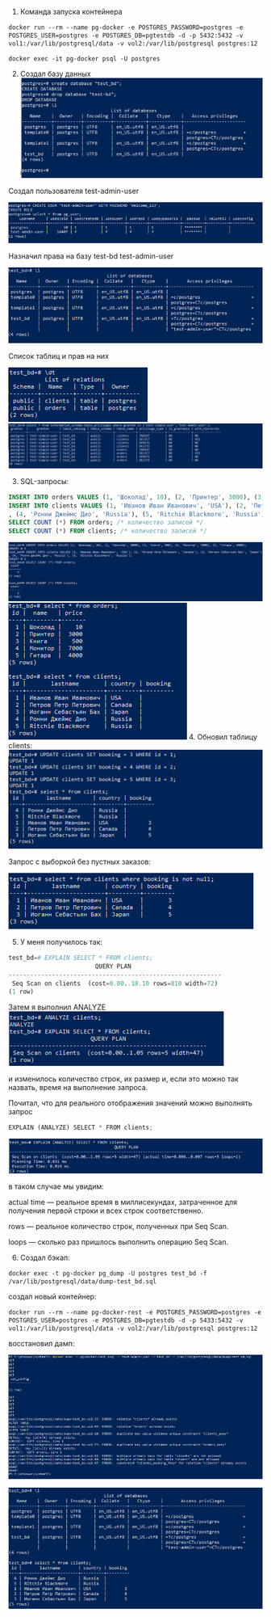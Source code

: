 1. Команда запуска контейнера
```shell
docker run --rm --name pg-docker -e POSTGRES_PASSWORD=postgres -e POSTGRES_USER=postgres -e POSTGRES_DB=pgtestdb -d -p 5432:5432 -v vol1:/var/lib/postgresql/data -v vol2:/var/lib/postgresql postgres:12
```
```shell
docker exec -it pg-docker psql -U postgres
```
2. Создал базу данных
![img.png](img.png)

Создал пользователя test-admin-user

![img_1.png](img_1.png)

Назначил права на базу test-bd test-admin-user

![img_3.png](img_3.png)

Список таблиц и прав на них

![img_4.png](img_4.png)
![img_5.png](img_5.png)

3. SQL-запросы:
```sql
INSERT INTO orders VALUES (1, 'Шоколад', 10), (2, 'Принтер', 3000), (3, 'Книга', 500), (4, 'Монитор', 7000), (5, 'Гитара', 4000); /* Таблица orders */
INSERT INTO clients VALUES (1, 'Иванов Иван Иванович', 'USA'), (2, 'Петров Петр Петрович', 'Canada'), (3, 'Иоганн Себастьян Бах', 'Japan')
, (4, 'Ронни Джеймс Дио', 'Russia'), (5, 'Ritchie Blackmore', 'Russia'); /* Таблица clients */
SELECT COUNT (*) FROM orders; /* количество записей */
SELECT COUNT (*) FROM clients; /* количество записей */
```
![img_6.png](img_6.png)
![img_7.png](img_7.png)
4. Обновил таблицу clients:
![img_8.png](img_8.png)

Запрос с выборкой без пустных заказов:

![img_9.png](img_9.png)

5. У меня получилось так: 
```python
test_bd=# EXPLAIN SELECT * FROM clients;
                        QUERY PLAN
-----------------------------------------------------------
 Seq Scan on clients  (cost=0.00..18.10 rows=810 width=72)
(1 row)
```
Затем я выполнил ANALYZE
![img_10.png](img_10.png)

<p>и изменилось количество строк, их размер и, если это можно так назвать, время на выполнение запроса.</p>
<p>Почитал, что для реального отображения значений можно выполнять запрос</p>

```python
EXPLAIN (ANALYZE) SELECT * FROM clients;
```

![img_11.png](img_11.png)

<p>в таком случае мы увидим:</p>
<p>actual time — реальное время в миллисекундах, затраченное для получения первой строки и всех строк соответственно.</p>
<p>rows — реальное количество строк, полученных при Seq Scan.</p>
<p>loops — сколько раз пришлось выполнить операцию Seq Scan.</p>
 
6. Создал бэкап:
```shell
docker exec -t pg-docker pg_dump -U postgres test_bd -f /var/lib/postgresql/data/dump-test_bd.sql
```
создал новый контейнер:
```shell
docker run --rm --name pg-docker-rest -e POSTGRES_PASSWORD=postgres -e POSTGRES_USER=postgres -e POSTGRES_DB=pgtestdb -d -p 5433:5432 -v vol1:/var/lib/postgresql/data -v vol2:/var/lib/postgresql postgres:12
```
восстановил дамп:

![img_12.png](img_12.png)

![img_13.png](img_13.png)